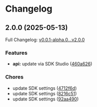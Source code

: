 # Changelog

## 2.0.0 (2025-05-13)

Full Changelog: [v0.0.1-alpha.0...v2.0.0](https://github.com/Papr-ai/Python-SDK/compare/v0.0.1-alpha.0...v2.0.0)

### Features

* **api:** update via SDK Studio ([460a626](https://github.com/Papr-ai/Python-SDK/commit/460a626fde9bb15d40078a4eb376c387628b6405))


### Chores

* update SDK settings ([4712f6d](https://github.com/Papr-ai/Python-SDK/commit/4712f6d352829150d6392c73b3c8ee152dcbacf7))
* update SDK settings ([8216c51](https://github.com/Papr-ai/Python-SDK/commit/8216c5143aa67c1815e6c4895e1995d669ced122))
* update SDK settings ([92aa490](https://github.com/Papr-ai/Python-SDK/commit/92aa490db1da738d86dce6139a47105e5eedf35d))
